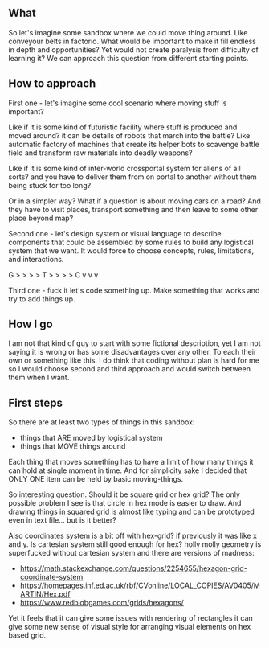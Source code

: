 ## What

So let's imagine some sandbox where we could move thing around. Like conveyour belts in factorio. What would be important to make it fill endless in depth and opportunities? Yet would not create paralysis from difficulty of learning it? We can approach this question from different starting points.

## How to approach

First one - let's imagine some cool scenario where moving stuff is important? 

Like if it is some kind of futuristic facility where stuff is produced and moved around? it can be details of robots that march into the battle? Like automatic factory of machines that create its helper bots to scavenge battle field and transform raw materials into deadly weapons?

Like if it is some kind of inter-world crossportal system for aliens of all sorts? and you have to deliver them from on portal to another without them being stuck for too long?

Or in a simpler way? What if a question is about moving cars on a road? And they have to visit places, transport something and then leave to some other place beyond map?

Second one - let's design system or visual language to describe components that could be assembled by some rules to build any logistical system that we want. It would force to choose concepts, rules, limitations, and interactions.

G > > > > T > > > > C
v
v
v
> > > > >

Third one - fuck it let's code something up. Make something that works and try to add things up.

## How I go

I am not that kind of guy to start with some fictional description, yet I am not saying it is wrong or has some disadvantages over any other. To each their own or something like this. I do think that coding without plan is hard for me so I would choose second and third approach and would switch between them when I want.

## First steps

So there are at least two types of things in this sandbox:
 * things that ARE moved by logistical system
 * things that MOVE things around

Each thing that moves something has to have a limit of how many things it can hold at single moment in time. And for simplicity sake I decided that ONLY ONE item can be held by basic moving-things.

So interesting question. Should it be square grid or hex grid? The only possible problem I see is that circle in hex mode is easier to draw. And drawing things in squared grid is almost like typing and can be  prototyped even in text file... but is it better?

Also coordinates system is a bit off with hex-grid? if previously it was like x and y. Is cartesian system still good enough for hex? holly molly geometry is superfucked without cartesian system and there are versions of madness:
 * https://math.stackexchange.com/questions/2254655/hexagon-grid-coordinate-system
 * https://homepages.inf.ed.ac.uk/rbf/CVonline/LOCAL_COPIES/AV0405/MARTIN/Hex.pdf
 * https://www.redblobgames.com/grids/hexagons/

Yet it feels that it can give some issues with rendering of rectangles it can give some new sense of visual style for arranging visual elements on hex based grid.